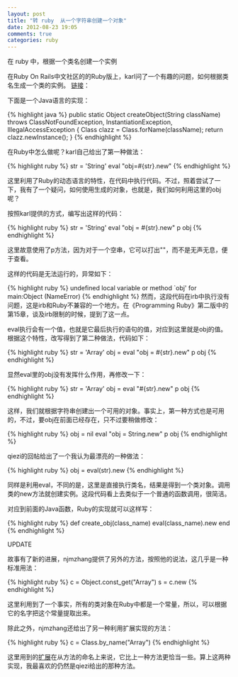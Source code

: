 ```yaml
---
layout: post
title: "转 ruby  从一个字符串创建一个对象"
date: 2012-08-23 19:05
comments: true
categories: ruby
---
```

在 ruby 中，根据一个类名创建一个实例

在Ruby On Rails中文社区的的Ruby版上，karl问了一个有趣的问题，如何根据类名生成一个类的实例。
[链接](http://www.railscn.com/about2289.html)：

下面是一个Java语言的实现：

{% highlight java %}
    public static Object createObject(String className) 
        throws ClassNotFoundException, InstantiationException, IllegalAccessException {
        Class clazz = Class.forName(className);
        return clazz.newInstance();
    }
{% endhighlight %}

在Ruby中怎么做呢？karl自己给出了第一种做法：

{% highlight ruby %}
str = 'String'
eval "obj=#{str}.new"
{% endhighlight %}

这里利用了Ruby的动态语言的特性，在代码中执行代码。不过，照着尝试了一下，我有了一个疑问，如何使用生成的对象，也就是，我们如何利用这里的obj呢？

按照karl提供的方式，编写出这样的代码：

{% highlight ruby %}
str = 'String'
eval "obj = #{str}.new"
p obj
{% endhighlight %}


这里故意使用了p方法，因为对于一个空串，它可以打出""，而不是无声无息，便于查看。

这样的代码是无法运行的，异常如下：

{% highlight ruby %}
undefined local variable or method `obj' for main:Object (NameError)
{% endhighlight %}
然而，这段代码在irb中执行没有问题，这是irb和Ruby不兼容的一个地方。在《Programming Ruby》第二版中的第15章，谈及irb限制的时候，提到了这一点。

eval执行会有一个值，也就是它最后执行的语句的值，对应到这里就是obj的值。根据这个特性，改写得到了第二种做法，代码如下：

{% highlight ruby %}
str = 'Array'
obj = eval "obj = #{str}.new"
p obj
{% endhighlight %}

显然eval里的obj没有发挥什么作用，再修改一下：

{% highlight ruby %}
str = 'Array'
obj = eval "#{str}.new"
p obj
{% endhighlight %}

这样，我们就根据字符串创建出一个可用的对象。事实上，第一种方式也是可用的，不过，要obj在前面已经存在，只不过要稍做修改：

{% highlight ruby %}
obj = nil
eval "obj = String.new"
p obj
{% endhighlight %}

qiezi的回帖给出了一个我认为最漂亮的一种做法：

{% highlight ruby %}
obj = eval(str).new
{% endhighlight %}

同样是利用eval，不同的是，这里是直接执行类名，结果是得到一个类对象。调用类的new方法就创建实例。这段代码看上去类似于一个普通的函数调用，很简洁。

对应到前面的Java函数，Ruby的实现就可以这样写：

{% highlight ruby %}
def create_obj(class_name)
    eval(class_name).new
end
{% endhighlight %}

UPDATE

故事有了新的进展，njmzhang提供了另外的方法，按照他的说法，这几乎是一种标准用法：

{% highlight ruby %}
c = Object.const_get("Array")
s = c.new
{% endhighlight %}

这里利用到了一个事实，所有的类对象在Ruby中都是一个常量，所以，可以根据它的名字把这个常量提取出来。

除此之外，njmzhang还给出了另一种利用扩展实现的方法：

{% highlight ruby %}
c = Class.by_name("Array")
{% endhighlight %}

这里用到的[扩展](http://extensions.rubyforge.org/)在从方法的命名上来说，它比上一种方法更恰当一些。算上这两种实现，我最喜欢的仍然是qiezi给出的那种方法。
